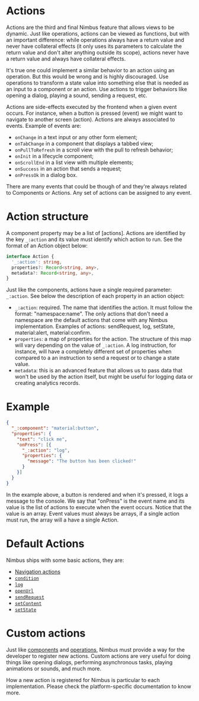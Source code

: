 # Actions
Actions are the third and final Nimbus feature that allows views to be dynamic. Just like operations, actions can be
viewed as functions, but with an important difference: while operations always have a return value and never have
collateral effects (it only uses its parameters to calculate the return value and don't alter anything outside its
scope), actions never have a return value and always have collateral effects.

It's true one could implement a similar behavior to an action using an operation. But this would be wrong and is highly
discouraged. Use operations to transform a state value into something else that is needed as an input to a component
or an action. Use actions to trigger behaviors like opening a dialog, playing a sound, sending a request, etc.

Actions are side-effects executed by the frontend when a given event occurs. For instance, when a
button is pressed (event) we might want to navigate to another screen (action). Actions are always associated to events.
Example of events are:

- `onChange` in a text input or any other form element;
- `onTabChange` in a component that displays a tabbed view;
- `onPullToRefresh` in a scroll view with the pull to refresh behavior;
- `onInit` in a lifecycle component;
- `onScrollEnd` in a list view with multiple elements;
- `onSuccess` in an action that sends a request;
- `onPressOk` in a dialog box.

There are many events that could be though of and they're always related to Components or Actions. Any set
of actions can be assigned to any event.

# Action structure
A component property may be a list of [actions]. Actions are identified by the key `_:action` and its value must
identify which action to run. See the format of an Action object below:

```typescript
interface Action {
  '_:action': string,
  properties?: Record<string, any>,
  metadata?: Record<string, any>,
}
```

Just like the components, actions have a single required parameter: `_:action`. See below the description of each property in an action object:
- `_:action`: required. The name that identifies the action. It must follow the format: "namespace:name". The only actions that don't need a
namespace are the default actions that come with any Nimbus implementation. Examples of actions: sendRequest, log, setState, material:alert,
material:confirm.
- `properties`: a map of properties for the action. The structure of this map will vary depending on the value of `_:action`. A log instruction, for
instance, will have a completely different set of properties when compared to a an instruction to send a request or to change a state value.
- `metadata`: this is an advanced feature that allows us to pass data that won't be used by the action itself, but might be useful for logging data or
creating analytics records.

# Example
```json
{
  "_:component": "material:button",
  "properties": {
    "text": "click me",
    "onPress": [{
      "_:action": "log",
      "properties": {
        "message": "The button has been clicked!"
      }
    }]
  }
}
```

In the example above, a button is rendered and when it's pressed, it logs a message to the console. We say that "onPress" is the event name and its
value is the list of actions to execute when the event occurs. Notice that the value is an array. Event values must always be arrays, if a single
action must run, the array will a have a single Action.

# Default Actions
Nimbus ships with some basic actions, they are:

- [Navigation actions](default-actions/navigation.md)
- [`condition`](default-actions/condition.md)
- [`log`](default-actions/log.md)
- [`openUrl`](default-actions/open-url.md)
- [`sendRequest`](default-actions/send-request.md)
- [`setContent`](default-actions/log.md)
- [`setState`](default-actions/set-state.md)

# Custom actions
Just like [components](/component.md) and [operations](/operation.md), Nimbus must provide a way for the developer to register new actions. Custom
actions are very useful for doing things like opening dialogs, performing asynchronous tasks, playing animations or sounds, and much more.

How a new action is registered for Nimbus is particular to each implementation. Please check the platform-specific documentation to know more.
